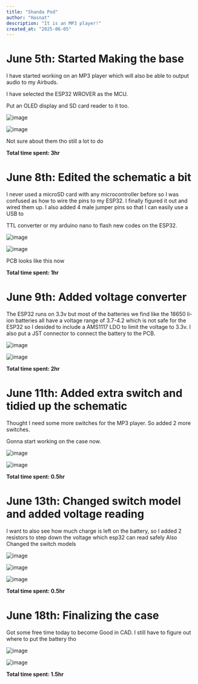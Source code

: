 ```yaml
---
title: "Shanda Pod"
author: "Hasnat"
description: "It is an MP3 player!"
created_at: "2025-06-05"
---
```

# June 5th: Started Making the base

I have started working on an MP3 player which will also be able to output audio to my Airbuds.

I have selected the ESP32 WROVER as the MCU.

Put an OLED display and SD card reader to it too.

![image](https://github.com/user-attachments/assets/983ff607-cd78-4104-bae1-0eee23f2e06c)

![image](https://github.com/user-attachments/assets/77ebb5aa-cf1e-4e92-93f0-d52ba4a4656f)

Not sure about them tho still a lot to do

**Total time spent: 3hr**

# June 8th: Edited the schematic a bit

I never used a microSD card with any microcontroller before so I was confused as how to wire the pins to my ESP32. I finally figured it out and wired them up. I also added 4 male jumper pins so that I can easily use a USB to 

TTL converter or my arduino nano to flash new codes on the ESP32.

![image](https://github.com/user-attachments/assets/cd13bfbf-7cc8-4739-8f66-eedcd2a3b625)

![image](https://github.com/user-attachments/assets/24d499ca-47c9-4a3c-9f9a-ebc3c1d17adb)

PCB looks like this now

**Total time spent: 1hr**

# June 9th: Added voltage converter

The ESP32 runs on 3.3v but most of the batteries we find like the 18650 li-ion batteries all have a voltage range of 3.7-4.2 which is not safe for the ESP32 so I desided to include a AMS1117 LDO to limit the voltage to 3.3v. I also put a JST connector to connect the battery to the PCB.

![image](https://github.com/user-attachments/assets/0c7aa5be-d46d-44a0-9bc9-d6c738963d87)

![image](https://github.com/user-attachments/assets/e54d9762-37b6-44fa-a259-5c51953ae877)



**Total time spent: 2hr**

# June 11th: Added extra switch and tidied up the schematic

Thought I need some more switches for the MP3 player. So added 2 more switches.

Gonna start working on the case now.

![image](https://github.com/user-attachments/assets/ec01024b-a128-4b2e-9bcb-7378826a94ab)

![image](https://github.com/user-attachments/assets/7615391b-5108-41eb-8551-717a2cbab5ba)


**Total time spent: 0.5hr**

# June 13th: Changed switch model and added voltage reading

I want to also see how much charge is left on the battery, so I added 2 resistors to step down the voltage which esp32 can read safely
Also Changed the switch models

![image](https://github.com/user-attachments/assets/1a5af187-fc32-41d4-8b3c-3d2679889c6c)

![image](https://github.com/user-attachments/assets/0d80c366-f133-4d58-9748-ae4329584c7a)

![image](https://github.com/user-attachments/assets/150b6c2c-f3c7-46f6-a84d-d3699be2efe2)

**Total time spent: 0.5hr**

# June 18th: Finalizing the case

Got some free time today to become Good in CAD. I still have to figure out where to put the battery tho


![image](https://github.com/user-attachments/assets/bab1032f-9b95-48d0-95b3-4d0938c608a8)

![image](https://github.com/user-attachments/assets/1f5eee1c-834c-4983-80bc-d4a3dbb6aeb1)

**Total time spent: 1.5hr**

